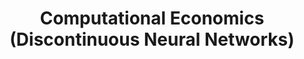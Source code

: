 ---
#preview
title: Computational Economics (Discontinuous Neural Networks)
image: /img/portfolio/project-2/pwnl-high.png
category: With New Deep Learning Models 

#params
#fullWidth: true

#full details
details:

    - label: "$category"

description:
    enabled: 1
    content: "
        <p>Economics assumes that agents are best responding. When best responses change, utilities may change discontinuously. Therefore, we develop discontinuous networks to deal with these problems.</p>
    "

gallery: 
    enabled: 0
    items:
        - image: /disenabled
          alt: "image"


description2:
    enabled: 1
    heading: "Piecewise Linear, Discontinuous Network"
    content: "
        <p>Designed for contract design, where the utility function is piecewise linear but discontinuous. [NeurIPS 2023] </p>
        <p>&nbsp; </p>
        <p>For the figure below: (a) The exact surface of the principal’s utility function. (b) A learned ReLU network cannot model the discontinuity of the function
and yields an incorrect contract as shown in (a). (c) A learned DeLU network represents a discontinuous
function and can well-approximate the ground-truth.</p>
    "
    button:
        label: Paper
        link: "https://openreview.net/forum?id=q8mH2d6uw2"
        target: "_blank"

gallery2: 
    enabled: 1
    items:
        - image: /img/portfolio/project-2/pwl.png
          alt: "image"
          
description3:
    enabled: 1
    heading: "Piecewise Non-Linear, Discontinuous Network"
    content: "
        <p>Designed for multi-sender persuasion, where the utility function is piecewise non-linear and discontinuous. [ICML 2024] </p>
        <p>&nbsp; </p>
        <p>In each column below, we show the ground-truth principal's utility and
the approximation results achieved by our method, ReLU, and piecewise linear discontinuous networks, respectively.</p>
    "
    button:
        label: Paper
        link: "https://openreview.net/forum?id=8JFIKpzumn"
        target: "_blank"

gallery3: 
    enabled: 1
    items:
        - image: /img/portfolio/project-2/pwnl.png
          alt: "image"


---